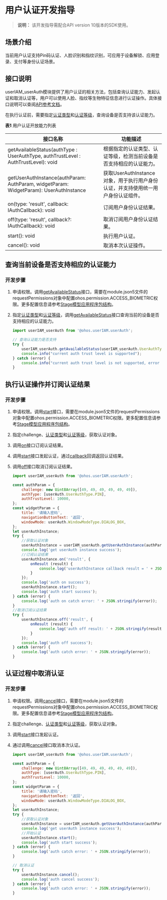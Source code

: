 # 用户认证开发指导

> **说明：**
> 该开发指导需配合API version 10版本的SDK使用。

## 场景介绍

当前用户认证支持Pin码认证、人脸识别和指纹识别，可应用于设备解锁、应用登录、支付等身份认证场景。

## 接口说明

userIAM_userAuth模块提供了用户认证的相关方法，包括查询认证能力、发起认证和取消认证等，用户可以使用人脸、指纹等生物特征信息进行认证操作。具体接口说明可以查阅[API参考文档](../reference/apis/js-apis-useriam-userauth.md)。

在执行认证前，需要指定[认证类型](../reference/apis/js-apis-useriam-userauth.md#userauthtype8)和[认证等级](../reference/apis/js-apis-useriam-userauth.md#authtrustlevel8)，查询设备是否支持该认证能力。

**表1** 用户认证开放能力列表

| 接口名称    | 功能描述                |
| ---------- | ----------------------- |
| getAvailableStatus(authType : UserAuthType, authTrustLevel : AuthTrustLevel): void | 根据指定的认证类型、认证等级，检测当前设备是否支持相应的认证能力。 |
| getUserAuthInstance(authParam: AuthParam, widgetParam: WidgetParam): UserAuthInstance | 获取UserAuthInstance对象，用于执行用户身份认证，并支持使用统一用户身份认证组件。 |
| on(type: 'result', callback: IAuthCallback): void | 订阅用户身份认证结果。 |
| off(type: 'result', callback?: IAuthCallback): void | 取消订阅用户身份认证结果。 |
| start(): void | 执行用户认证。        |
| cancel(): void | 取消本次认证操作。    |

## 查询当前设备是否支持相应的认证能力

### 开发步骤

1. 申请权限。调用[getAvailableStatus](../reference/apis/js-apis-useriam-userauth.md#useriam_userauthgetavailablestatus9)接口，需要在module.json5文件的requestPermissions对象中配置ohos.permission.ACCESS_BIOMETRIC权限。更多配置信息请参考[Stage模型应用程序包结构](../quick-start/module-configuration-file.md)。

2. 指定[认证类型](../reference/apis/js-apis-useriam-userauth.md#userauthtype8)和[认证等级](../reference/apis/js-apis-useriam-userauth.md#authtrustlevel8)，调用[getAvailableStatus](../reference/apis/js-apis-useriam-userauth.md#useriam_userauthgetavailablestatus9)接口查询当前的设备是否支持相应的认证能力。

    ```js
    import userIAM_userAuth from '@ohos.userIAM.userAuth';
    
    // 查询认证能力是否支持
    try {
        userIAM_userAuth.getAvailableStatus(userIAM_userAuth.UserAuthType.FACE, userIAM_userAuth.AuthTrustLevel.ATL1);
        console.info("current auth trust level is supported");
    } catch (error) {
        console.info("current auth trust level is not supported, error = " + error);
    }
    ```

## 执行认证操作并订阅认证结果

### 开发步骤

1. 申请权限。调用[start](../reference/apis/js-apis-useriam-userauth.md#start10)接口，需要在module.json5文件的requestPermissions对象中配置ohos.permission.ACCESS_BIOMETRIC权限。更多配置信息请参考[Stage模型应用程序包结构](../quick-start/module-configuration-file.md)。

2. 指定challenge、[认证类型](../reference/apis/js-apis-useriam-userauth.md#userauthtype8)和[认证等级](../reference/apis/js-apis-useriam-userauth.md#authtrustlevel8)，获取认证对象。

3. 调用[on](../reference/apis/js-apis-useriam-userauth.md#on10)接口订阅认证结果。

4. 调用[start](../reference/apis/js-apis-useriam-userauth.md#start10)接口发起认证，通过[callback](../reference/apis/js-apis-useriam-userauth.md#callback10)回调返回认证结果。

5. 调用[off](../reference/apis/js-apis-useriam-userauth.md#off10)接口取消订阅认证结果。

    ```js
    import userIAM_userAuth from '@ohos.userIAM.userAuth';
    
    const authParam = {
        challenge: new Uint8Array([49, 49, 49, 49, 49, 49]),
        authType: [userAuth.UserAuthType.PIN],
        authTrustLevel: 10000,
    };
    const widgetParam = {
    	title: '请输入密码',
    	navigationButtonText: '返回',
        windowMode: userAuth.WindowModeType.DIALOG_BOX,
    };
    let userAuthInstance;
    try {
        //获取认证对象
        userAuthInstance = userIAM_userAuth.getUserAuthInstance(authParam, widgetParam);
        console.log('get userAuth instance success');
        //订阅认证结果
        userAuthInstance.on('result', {
            onResult (result) {
                console.log('userAuthInstance callback result = ' + JSON.stringify(result));
            }
        });
        console.log('auth on success');
        userAuthInstance.start();
        console.log('auth start success');
    } catch (error) {
        console.log('auth on catch error: ' + JSON.stringify(error));
    }
    //取消订阅认证结果
    try {
    	userAuthInstance.off('result', {
            onResult (result) {
                console.log('auth off result: ' + JSON.stringify(result));
            }
        });
        console.log('auth off success');
    } catch (error) {
        console.log('auth catch error: ' + JSON.stringify(error));
    }
    ```

## 认证过程中取消认证

### 开发步骤

1. 申请权限。调用[cancel](../reference/apis/js-apis-useriam-userauth.md#cancel10)接口，需要在module.json5文件的requestPermissions对象中配置ohos.permission.ACCESS_BIOMETRIC权限。更多配置信息请参考[Stage模型应用程序包结构](../quick-start/module-configuration-file.md)。

2. 指定challenge、[认证类型](../reference/apis/js-apis-useriam-userauth.md#userauthtype8)和[认证等级](../reference/apis/js-apis-useriam-userauth.md#authtrustlevel8)，获取认证对象。

3. 调用[start](../reference/apis/js-apis-useriam-userauth.md#start10)接口发起认证。

4. 通过调用[cancel](../reference/apis/js-apis-useriam-userauth.md#cancel10)接口取消本次认证。

    ```js
    import userIAM_userAuth from '@ohos.userIAM.userAuth';
    
    const authParam = {
        challenge: new Uint8Array([49, 49, 49, 49, 49, 49]),
        authType: [userAuth.UserAuthType.PIN],
        authTrustLevel: 10000,
    };
    const widgetParam = {
    	title: '请输入密码',
    	navigationButtonText: '返回',
        windowMode: userAuth.WindowModeType.DIALOG_BOX,
    };
    let userAuthInstance;
    try {
        //获取认证对象
        userAuthInstance = userIAM_userAuth.getUserAuthInstance(authParam, widgetParam);
        console.log('get userAuth instance success');
        //开始认证
        userAuthInstance.start();
        console.log('auth start success');
    } catch (error) {
        console.log('auth catch error: ' + JSON.stringify(error));
    }
    
    // 取消认证
    try {
        userAuthInstance.cancel();
        console.log('auth cancel success');
    } catch (error) {
        console.log('auth catch error: ' + JSON.stringify(error));
    }
    ```
